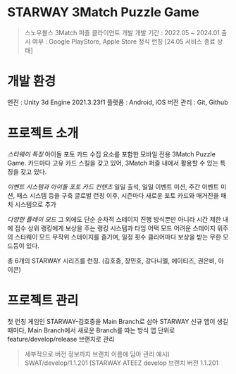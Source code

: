 STARWAY 3Match Puzzle Game
==========================
> 스노우볼스 3Match 퍼즐 클라이언트 개발
> 개발 기간 : 2022.05 ~ 2024.01
> 출시 여부 : Google PlayStore, Apple Store 정식 런칭 [24.05 서비스 종료 상태]

개발 환경
==========================
엔진 : Unity 3d Engine 2021.3.23f1
플랫폼 : Android, iOS
버전 관리 : Git, Github


프로젝트 소개
==========================
*스타웨이 특징*
아이돌 포토 카드 수집 요소를 포함한 모바일 전용 3Match Puzzle Game. 카드마다 고유 카드 스킬을 갖고 있어,
3Match 퍼즐 내에서 활용할 수 있는 특징을 갖고 있다.

*이벤트 시스템과 아이돌 포토 카드 컨텐츠*
일일 출석, 일일 이벤트 미션, 주간 이벤트 미션, 패스 시스템 등을 구축
글로벌 런칭 이후, 시즌마다 새로운 포토 카드와 매거진을 패치 시스템으로 추가

*다양한 플레이 모드*
그 외에도 단순 순차적 스테이지 진행 방식뿐만 아니라
시간 제한 내에 점수 상위 랭킹에게 보상을 주는 랭킹 시스템과 타임 어택 모드
어려운 스테이지 위주의 스타웨이 모드
무작위 스테이지를 즐기며, 일정 횟수 클리어마다 보상을 받는 무한 모드등이 있다.

총 6개의 STARWAY 시리즈를 런칭. (김호중, 장민호, 강다니엘, 에이티즈, 권은비, 아이콘)


프로젝트 관리
===========================
첫 런칭 게임인 STARWAY-김호중을 Main Branch로 삼아
STARWAY 신규 앱이 생길 때마다, Main Branch에서 새로운 Branch를 따는 방식
앱 단위로 feature/develop/release 브랜치로 관리
> 세부적으로 버전 정보까지 브랜치 이름에 담아 관리
> 예시) SWAT/develop/1.1.201 [STARWAY ATEEZ develop 브랜치 버전 1.1.201
